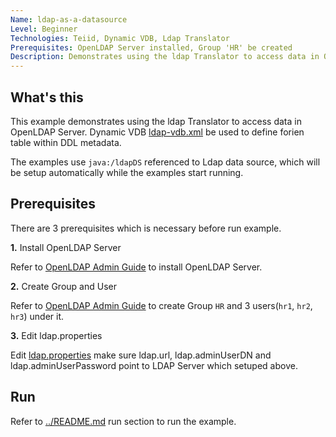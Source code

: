 ```yaml
---
Name: ldap-as-a-datasource
Level: Beginner
Technologies: Teiid, Dynamic VDB, Ldap Translator
Prerequisites: OpenLDAP Server installed, Group 'HR' be created
Description: Demonstrates using the ldap Translator to access data in OpenLDAP Server
---
```


## What's this

This example demonstrates using the ldap Translator to access data in OpenLDAP Server. Dynamic VDB [ldap-vdb.xml](src/main/resources/ldap-vdb.xml) be used to define forien table within DDL metadata.

The examples use `java:/ldapDS` referenced to Ldap data source, which will be setup automatically while the examples start running.

## Prerequisites

There are 3 prerequisites which is necessary before run example.

**1.** Install OpenLDAP Server

Refer to [OpenLDAP Admin Guide](http://www.openldap.org/doc/admin24/guide.html) to install OpenLDAP Server.

**2.** Create Group and User

Refer to [OpenLDAP Admin Guide](http://www.openldap.org/doc/admin24/guide.html) to create Group `HR` and 3 users(`hr1`, `hr2`, `hr3`) under it.

**3.** Edit ldap.properties

Edit [ldap.properties](src/main/resources/ldap.properties) make sure ldap.url, ldap.adminUserDN and ldap.adminUserPassword point to LDAP Server which setuped above.


## Run

Refer to [../README.md](../README.md) run section to run the example.
